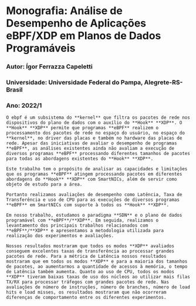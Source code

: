 # Monografia: Análise de Desempenho de Aplicações eBPF/XDP em Planos de Dados Programáveis

### Autor: Ígor Ferrazza Capeletti

### Universidade: Universidade Federal do Pampa, Alegrete-RS-Brasil

### Ano: 2022/1

    O ebpf é um subsistema do **kernel** que filtra os pacotes de rede nos dispositivos do plano de dados com o auxílio do **Hook** **XDP**. O **Hook** **XDP** permite que programas **eBPF** realizem o processamento dos pacotes de rede no espaço do usuário, no espaço do **kernel**, no driver das placas e também no hardware das placas de rede. Apesar das iniciativas de avaliar o desempenho de programas **eBPF**, as análises existentes ainda não avaliam a execução de diversos programas **eBPF** processando diferentes tamanhos de pacotes para todas as abordagens existentes do **Hook** **XDP**. 

    Este trabalho tem o propósito de analisar as capacidades e limitações que os programas **eBPF** atingem processando pacotes em diferentes abordagens do **Hook** **XDP** com SmartNICs, além de servir como objeto de estudo para a área.
    
    Portanto realizamos avaliações de desempenho como Latência, Taxa de Transferência e uso de CPU para as execuções de diversos programas **eBPF** em SmartNICs com suporte à todos os **Hook** **XDP**. 
    
    Em nosso trabalho, estudamos o paradigma **SDN** e o plano de dados programável com **eBPF**/**XDP**. Em seguida, realizamos o levantamento dos principais trabalhos relacionados com **eBPF**/**XDP** e apresentamos a metodologia utilizada para realização dos experimentos e avaliações. 
    
    Nossos resultados mostraram que todos os modos **XDP** avaliados conseguem excelentes taxas de transferência ao processar grandes pacotes de rede. Para a métrica de Latência nossos resultados mostraram que em todos os modos **XDP** e para a maioria dos tamanhos de pacotes, ao aumentarmos a quantidade de acessos à memória, o tempo de Latência também aumenta. Quanto ao uso de CPU, todos os modos **XDP** tiveram baixas taxas de uso dos núcleos ao utilizar mais filas TX/RX para processar tráfegos com grandes pacotes de rede. Nas avaliações de número de instruções, número de branches, número de load hits e load misses, os resultados mostraram que não ocorreram diferenças de comportamento entre os diferentes experimentos.
